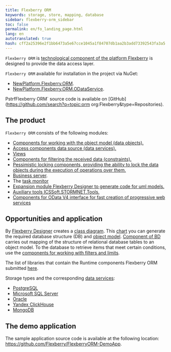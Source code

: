 ```yaml
---
title: Flexberry ORM
keywords: storage, store, mapping, database
sidebar: flexberry-orm_sidebar
toc: false
permalink: en/fo_landing_page.html
lang: en
autotranslated: true
hash: cff2a25396e2f1bb6473a5e67cce1045a1f84707db1aa2b3add73392543fa3a5
---
```


`Flexberry ORM` is [technological component of the platform Flexberry](https://flexberry.net/ru/developers-flexberry-orm.html) is designed to provide the data access layer.

`Flexberry ORM` available for installation in the project via NuGet:

* [NewPlatform.Flexberry.ORM](https://www.nuget.org/packages/NewPlatform.Flexberry.ORM).
* [NewPlatform.Flexberry.ORM.ODataService](https://www.nuget.org/packages/NewPlatform.Flexberry.ORM.ODataService).

PstrfFlexberry ORM` source code is available on [GitHub](https://github.com/search?q=topic:orm org:Flexberry&type=Repositories).

## The product

`Flexberry ORM` consists of the following modules:

* [Components for working with the object model (data objects).](fo_data-object.html)
* [Access components data source (data services).](fo_data-service.html)
* [Views](fd_view-definition.html)
* [Components for filtering the received data (constraints).](fo_limitation.html)
* [Pessimistic locking components, providing the ability to lock the data objects during the execution of operations over them.](fo_lock-service.html)
* [Business server](fo_business-logic.html).
* The [task monitor](fo_business-task-monitor.html)
* [Expansion module Flexberry Designer to generate code for uml models.](fo_orm-case-plugin.html)
* [Auxiliary tools ICSSoft.STORMNET.Tools.](fo_ics-soft-stormnet-tools.html)
* [Components for OData V4 interface for fast creation of progressive web services](fo_orm-odata-service.html)

## Opportunities and application

By [Flexberry Designer](fd_flexberry.html) creates a [class diagram](fd_class-diagram.html). This [chart](fd_class-diagram.html) you can generate the required database structure (DB) and [object model](fo_data-object.html). [Component of BD](fo_data-service.html) carries out mapping of the structure of relational database tables to an object model. To the database to retrieve items that meet certain conditions, use the [components for working with filters and limits](fo_limitation.html).

The list of libraries that contain the Runtime components Flexberry ORM submitted [here](fo_flexberry-orm-libraries.html).

Storage types and the corresponding [data services](fo_standard-data-services.html):

* [PostgreSQL](fo_postgres-data-service.html)
* [Microsoft SQL Server](fo_mssql-data-service.html)
* [Oracle](fo_oracle-data-service.html)
* [Yandex ClickHouse](https://github.com/Flexberry/NewPlatform.Flexberry.ORM.ClickHouseDataService)
* [MongoDB](fo_mongodb-data-service.html)

## The demo application

The sample application source code is available at the following location: <https://github.com/Flexberry/FlexberryORM-DemoApp>.


